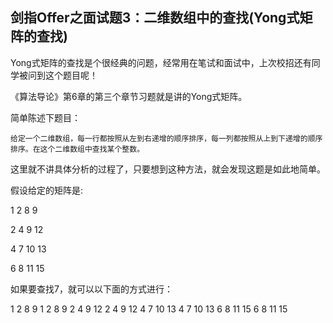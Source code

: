## 剑指Offer之面试题3：二维数组中的查找(Yong式矩阵的查找)

Yong式矩阵的查找是个很经典的问题，经常用在笔试和面试中，上次校招还有同学被问到这个题目呢！

《算法导论》第6章的第三个章节习题就是讲的Yong式矩阵。

简单陈述下题目：
```
给定一个二维数组，每一行都按照从左到右递增的顺序排序，每一列都按照从上到下递增的顺序排序。在这个二维数组中查找某个整数。
```

这里就不讲具体分析的过程了，只要想到这种方法，就会发现这题是如此地简单。

假设给定的矩阵是:

 1 2 8 9

 2 4 9 12

 4 7 10 13

 6 8 11 15

如果要查找7，就可以以下面的方式进行：

 1 2 8 9
 1 2 8 9
 2 4 9 12
 2 4 9 12
 4 7 10 13
 4 7 10 13
 6 8 11 15
 6 8 11 15
